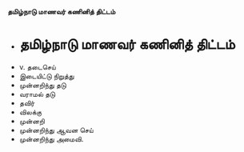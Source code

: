 **தமிழ்நாடு மாணவர் கணினித் திட்டம்**
- # தமிழ்நாடு மாணவர் கணினித் திட்டம்
- v. தடைசெய்
- இடையிட்டு நிறுத்து
- முன்னறிந்து தடு
- வராமல் தடு
- தவிர்
- விலக்கு
- முன்னறி
- முன்னறிந்து ஆவன செய்
- முன்னறிந்து அமைவி.

